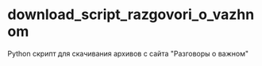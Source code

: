 # download_script_razgovori_o_vazhnom
Python скрипт для скачивания архивов с сайта "Разговоры о важном"
